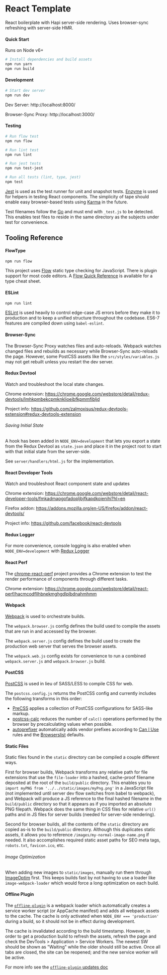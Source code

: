 # React Template

React boilerplate with Hapi server-side rendering. Uses browser-sync refreshing
with server-side HMR.

#### Quick Start

Runs on Node v6+

```sh
# Install dependencies and build assets
npm run yarn
npm run build
```

#### Development

```sh
# Start dev server
npm run dev
```

Dev Server:
http://localhost:8000/

Browser-Sync Proxy:
http://localhost:3000/

#### Testing

```sh
# Run flow test
npm run flow

# Run lint test
npm run lint

# Run jest tests
npm run test-jest

# Run all tests (lint, type, jest)
npm test
```

[Jest](https://facebook.github.io/jest/docs/tutorial-react.html) is used as the test runner for unit and snapshot tests.
[Enzyme](http://airbnb.io/enzyme/) is used for helpers in testing React
components. The simplicity of tape should enable easy browser-based tests using
[Karma](https://karma-runner.github.io/1.0/index.html) in the future.

Test filenames follow the [Go](https://golang.org/doc/code.html#Testing) and
must end with `_test.js` to be detected. This enables test files to reside in
the same directory as the subjects under test for convenience.

## Tooling Reference

#### FlowType

```sh
npm run flow
```

This project uses [Flow](https://flowtype.org/) static type checking for
JavaScript. There is plugin support for most code editors.  A [Flow Quick
Reference](https://flowtype.org/docs/quick-reference.html) is available for a
type cheat sheet.

#### ESLint

```sh
npm run lint
```

[ESLint](http://eslint.org/) is used heavily to control edge-case JS errors
before they make it to production and to keep a unified structure throughout
the codebase.  ES6-7 features are compiled down using `babel-eslint`.

#### Browser-Sync

The Browser-Sync Proxy watches files and auto-reloads. Webpack watches changed
files and rebuilds as necessary while Browser-Sync auto-reloads the page.
However, some PostCSS assets like the `src/styles/variables.js` may not get
rebuilt unless you restart the dev server.

#### Redux Devtool

Watch and troubleshoot the local state changes.

Chrome extension:
https://chrome.google.com/webstore/detail/redux-devtools/lmhkpmbekcpmknklioeibfkpmmfibljd

Project info:
https://github.com/zalmoxisus/redux-devtools-extension#redux-devtools-extension

###### Saving Initial State

A hook has been added in `NODE_ENV=development` that lets you export a state
from the Redux Devtool as `state.json` and place it in the project root to
start with that initial state from the server-side.

See `server/handlers/html.js` for the implementation.

#### React Developer Tools

Watch and troubleshoot React component state and updates

Chrome extension:
https://chrome.google.com/webstore/detail/react-developer-tools/fmkadmapgofadopljbjfkapdkoienihi?hl=en

Firefox addon:
https://addons.mozilla.org/en-US/firefox/addon/react-devtools/

Project info:
https://github.com/facebook/react-devtools

#### Redux Logger

For more convenience, console logging is also enabled when
`NODE_ENV=development` with [Redux
Logger](https://github.com/evgenyrodionov/redux-logger)

#### React Perf

The [chrome-react-perf](https://github.com/crysislinux/chrome-react-perf)
project provides a Chrome extension to test the render performance of
components through different tasks.

Chrome extension:
https://chrome.google.com/webstore/detail/react-perf/hacmcodfllhbnekmghgdlplbdnahmhmm

#### Webpack

[Webpack](https://webpack.github.io/) is used to orchestrate builds.

The `webpack.browser.js` config defines the build used to compile the assets
that are run in and accessed by the browser.

The `webpack.server.js` config defines the build used to create the production
web server that serves the browser assets.

The `webpack.web.js` config exists for convenience to run a combined
`webpack.server.js` and `webpack.browser.js` build.

#### PostCSS

[PostCSS](http://postcss.org/) is used in lieu of SASS/LESS to compile CSS for
web.

The `postcss.config.js` returns the PostCSS config and currently includes the
following transforms in this order:

- [PreCSS](https://github.com/jonathantneal/precss) applies a collection of
  PostCSS configurations for SASS-like markup.
- [postcss-calc](https://github.com/postcss/postcss-calc) reduces the number of
  `calc()` operations performed by the browser by precalculating values when
  possible.
- [autoprefixer](https://github.com/postcss/autoprefixer) automatically adds
  vendor prefixes according to [Can I Use](http://caniuse.com/) rules and the
  [Browserslist](https://github.com/ai/browserslist#queries) defaults.

#### Static Files

Static files found in the `static` directory can be compiled a couple different
ways.

First for browser builds, Webpack transforms any relative path for file
extensions that use the `file-loader` into a hashed, cache-proof filename
deposited at the root of the `build/public` directory. This enables you to
`import myPNG from '../../static/images/myPng.png'` in a JavaScript file (not
implemented until server dev flow switches from babel to webpack), and Webpack
will produce a JS reference to the final hashed filename in the `build/public`
directory so that it appears as if you imported an absolute PNG filepath.
Webpack does the same thing in CSS files for relative `url()` paths and in JS
files for server builds (needed for server-side rendering).

Second for browser builds, all the contents of the `static` directory are
copied as-is to the `build/public` directory. Although this duplicates static
assets, it allows you to reference `/images/my-normal-image-name.png` if
needed. It also accomplishes required static asset paths for SEO meta tags,
`robots.txt`, `favicon.ico`, etc.

###### Image Optimization

When adding new images to `static/images`, manually run them through
[ImageOptim](https://imageoptim.com/mac) first. This keeps builds fast by not
having to use a loader like `image-webpack-loader` which would force a long
optimization on each build.

#### Offline Plugin

The [`offline-plugin`](https://www.npmjs.com/package/offline-plugin) is a
webpack loader which automatically creates a service worker script (or AppCache
manifest) and adds all webpack assets to the cache. The cache is only activated
when `NODE_ENV === 'production'` during a build, so it should not be in effect
during development.

The cache is invalidated according to the build timestamp. However, in order to
get a production build to refresh the assets, refresh the page and check the
DevTools > Application > Service Workers. The newest SW should be shown as
"Waiting" while the older should still be active. Once all tabs are closed, the
site can be reopened; and the new service worker will be active.

For more info see the [`offline-plugin` updates
doc](https://github.com/NekR/offline-plugin/blob/67cbd750f82229a41a12347d800bf3e9cc1a9ad7/docs/updates.md#serviceworker-and-appcache-update-process)
